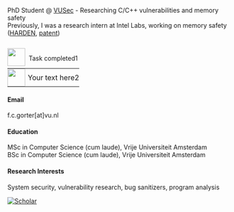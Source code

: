 

PhD Student @ [VUSec](https://www.vusec.net) - Researching C/C++ vulnerabilities and memory safety\
Previously, I was a research intern at Intel Labs, working on memory safety ([HARDEN](https://www.darpa.mil/research/programs/hardening-development-toolchains-against-emergent-execution-engines), [patent](https://patents.google.com/patent/US20250077647A1/en))

<img src="https://upload.wikimedia.org/wikipedia/commons/c/c6/Sign-check-icon.png" width="40" height="40" style="position: relative; top: 12px; margin-right: 4px;"> Task completed1

<table style="border-collapse: collapse; border: none; padding: 0; margin: 0;">
  <tr>
    <td style="border: none; padding: 0; vertical-align: middle; padding-right: 6px;">
      <img src="https://upload.wikimedia.org/wikipedia/commons/c/c6/Sign-check-icon.png" width="40" height="40">
    </td>
    <td style="border: none; padding: 0; vertical-align: middle;">
      Your text here2
    </td>
  </tr>
</table>

#### Email
f.c.gorter[at]vu.nl

#### Education
MSc in Computer Science (cum laude), Vrije Universiteit Amsterdam\
BSc in Computer Science (cum laude), Vrije Universiteit Amsterdam

#### Research Interests
System security, vulnerability research, bug sanitizers, program analysis

[![Scholar](https://img.shields.io/badge/Google_Scholar-4285F4?style=flat&logo=google-scholar&logoColor=white)](https://scholar.google.com/citations?user=Afy4QisAAAAJ)
